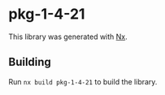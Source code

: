 # pkg-1-4-21

This library was generated with [Nx](https://nx.dev).

## Building

Run `nx build pkg-1-4-21` to build the library.
